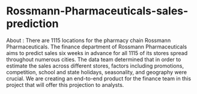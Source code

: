 # Rossmann-Pharmaceuticals-sales-prediction
About :
There are 1115 locations for the pharmacy chain Rossmann Pharmaceuticals. The finance department of Rossmann Pharmaceuticals aims to predict sales six weeks in advance for all 1115 of its stores spread throughout numerous cities. The data team determined that in order to estimate the sales across different stores, factors including promotions, competition, school and state holidays, seasonality, and geography were crucial. We are creating an end-to-end product for the finance team in this project that will offer this projection to analysts.

